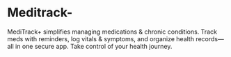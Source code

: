 # Meditrack-
MediTrack+ simplifies managing medications &amp; chronic conditions. Track meds with reminders, log vitals &amp; symptoms, and organize health records—all in one secure app. Take control of your health journey.
